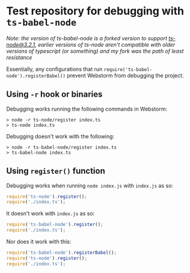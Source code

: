 # Test repository for debugging with `ts-babel-node`

*Note: the version of ts-babel-node is a forked version to support ts-node@3.2.1, earlier versions
of ts-node aren't compatible with older versions of typescript (or something) and my fork was the
path of least resistance*


Essentially, any configurations that run `require('ts-babel-node').registerBabel()` prevent Webstorm
 from debugging the project.

## Using `-r` hook or binaries

Debugging works running the following commands in Webstorm:

```
> node -r ts-node/register index.ts
> ts-node index.ts
```

Debugging doesn't work with the following:

```
> node -r ts-babel-node/register index.ts
> ts-babel-node index.ts
```

## Using `register()` function

Debugging works when running `node index.js` with `index.js` as so:

```js
require('ts-node').register();
require('./index.ts');
```

It doesn't work with `index.js` as so:

```js
require('ts-babel-node').register();
require('./index.ts');
```

Nor does it work with this:

```js
require('ts-babel-node').registerBabel();
require('ts-node').register();
require('./index.ts');
```